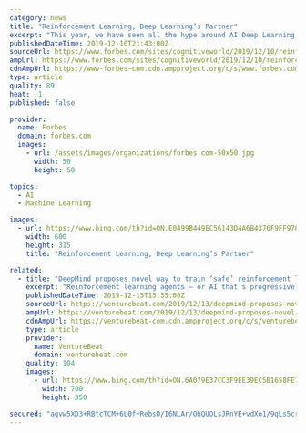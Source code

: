 ```yaml
---
category: news
title: "Reinforcement Learning, Deep Learning’s Partner"
excerpt: "This year, we have seen all the hype around AI Deep Learning. With recent innovations, deep learning demonstrated its usefulness in performing tasks such as image recognition, voice recognition, price forecasting, across many industries. It’s easy to overestimate deep learning’s capabilities and pretend it’s the magic bullet that will ..."
publishedDateTime: 2019-12-10T21:43:00Z
sourceUrl: https://www.forbes.com/sites/cognitiveworld/2019/12/10/reinforcement-learning-deep-learnings-partner/
ampUrl: https://www.forbes.com/sites/cognitiveworld/2019/12/10/reinforcement-learning-deep-learnings-partner/amp/
cdnAmpUrl: https://www-forbes-com.cdn.ampproject.org/c/s/www.forbes.com/sites/cognitiveworld/2019/12/10/reinforcement-learning-deep-learnings-partner/amp/
type: article
quality: 89
heat: -1
published: false

provider:
  name: Forbes
  domain: forbes.com
  images:
    - url: /assets/images/organizations/forbes.com-50x50.jpg
      width: 50
      height: 50

topics:
  - AI
  - Machine Learning

images:
  - url: https://www.bing.com/th?id=ON.E0499B449EC56143D4A6B4376F9FF978
    width: 600
    height: 315
    title: "Reinforcement Learning, Deep Learning’s Partner"

related:
  - title: "DeepMind proposes novel way to train ‘safe’ reinforcement learning AI"
    excerpt: "Reinforcement learning agents — or AI that’s progressively spurred toward goals via rewards (or punishments) — form the foundation of self-driving cars, dexterous robots, and drug discovery systems. But because they’re predisposed to explore unfamiliar states, they’re susceptible to what’s called the safe exploration problem ..."
    publishedDateTime: 2019-12-13T15:35:00Z
    sourceUrl: https://venturebeat.com/2019/12/13/deepmind-proposes-novel-way-to-train-safe-reinforcement-learning-ai/
    ampUrl: https://venturebeat.com/2019/12/13/deepmind-proposes-novel-way-to-train-safe-reinforcement-learning-ai/amp/
    cdnAmpUrl: https://venturebeat-com.cdn.ampproject.org/c/s/venturebeat.com/2019/12/13/deepmind-proposes-novel-way-to-train-safe-reinforcement-learning-ai/amp/
    type: article
    provider:
      name: VentureBeat
      domain: venturebeat.com
    quality: 104
    images:
      - url: https://www.bing.com/th?id=ON.6A079E37CC3F9EE39EC5B1658FE7FAAC
        width: 700
        height: 350

secured: "agvw5XD3+RBtcTCM+6L0f+RebsD/I6NLAr/OhQUOLsJRnYE+vdXo1/9gLs5crepoPmNHq+Dqve7eQwQvnhaTC/mGphe54VAKe5J9yr0d4Kh31Y9pd+F0YFuuQ5EYemBWOIRltF4ppPfLRp8XKIvrLV/Az1CarEBYHG/l+GcgVDQ/k4FsFYyMFAyc3xrTQ/HYifeXlVosJUElrUhp5HlbAMUwV6dL/zCTUD6OkDjjpec5odF31U6I7bn9np2jdbeKv5i898dsmojx/F5o6V7PIw==;/Y8R5G1R9fEVCq/nq7hL4A=="
---
```


